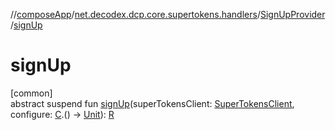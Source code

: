 //[composeApp](../../../index.md)/[net.decodex.dcp.core.supertokens.handlers](../index.md)/[SignUpProvider](index.md)/[signUp](sign-up.md)

# signUp

[common]\
abstract suspend fun [signUp](sign-up.md)(superTokensClient: [SuperTokensClient](../../net.decodex.dcp.core.supertokens/-super-tokens-client/index.md), configure: [C](index.md).() -&gt; [Unit](https://kotlinlang.org/api/latest/jvm/stdlib/kotlin/-unit/index.html)): [R](index.md)
